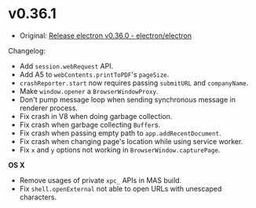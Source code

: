 # v0.36.1

* Original: [Release electron v0.36.0 - electron/electron](https://github.com/electron/electron/releases/tag/v0.36.0)

Changelog:

* Add `session.webRequest` API.
* Add A5 to `webContents.printToPDF`'s `pageSize`.
* `crashReporter.start` now requires passing `submitURL` and `companyName`.
* Make `window.opener` a `BrowserWindowProxy`.
* Don't pump message loop when sending synchronous message in renderer process.
* Fix crash in V8 when doing garbage collection.
* Fix crash when garbage collecting `Buffer`s.
* Fix crash when passing empty path to `app.addRecentDocument`.
* Fix crash when changing page's location while using service worker.
* Fix `x` and `y` options not working in `BrowserWindow.capturePage`.

**OS X**

* Remove usages of private `xpc_` APIs in MAS build.
* Fix `shell.openExternal` not able to open URLs with unescaped characters.
